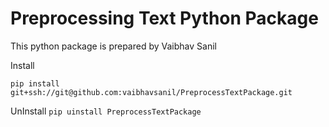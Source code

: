 # Preprocessing Text Python Package



This python package is prepared by Vaibhav Sanil

Install

`pip install git+ssh://git@github.com:vaibhavsanil/PreprocessTextPackage.git`

UnInstall
`pip uinstall PreprocessTextPackage`